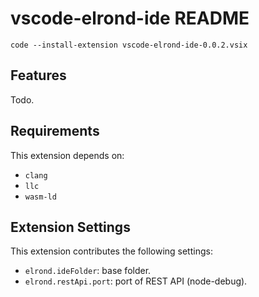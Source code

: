 # vscode-elrond-ide README

```
code --install-extension vscode-elrond-ide-0.0.2.vsix
```

## Features

Todo.

## Requirements

This extension depends on:

* `clang`
* `llc`
* `wasm-ld`

## Extension Settings

This extension contributes the following settings:

* `elrond.ideFolder`: base folder.
* `elrond.restApi.port`: port of REST API (node-debug).